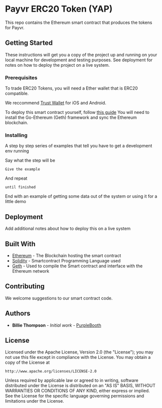 # Payvr ERC20 Token (YAP)

This repo contains the Ethereum smart contract that produces the tokens for Payvr.

## Getting Started

These instructions will get you a copy of the project up and running on your local machine for development and testing purposes. See deployment for notes on how to deploy the project on a live system.

### Prerequisites

To trade ERC20 Tokens, you will need a Ether wallet that is ERC20 compatible.

We reccommend [Trust Wallet](https://trustwalletapp.com/) for iOS and Android.

To deploy this smart contract yourself, follow [this guide](https://medium.com/mercuryprotocol/dev-highlights-of-this-week-cb33e58c745f)
You will need to install the Go-Ethereum (Geth) framework and sync the Ethereum blockchain.

### Installing

A step by step series of examples that tell you have to get a development env running

Say what the step will be

```
Give the example
```

And repeat

```
until finished
```

End with an example of getting some data out of the system or using it for a little demo

## Deployment

Add additional notes about how to deploy this on a live system

## Built With

* [Ethereum](https://ethereum.org/) - The Blockchain hosting the smart contract
* [Solidity](http://solidity.readthedocs.io/en/v0.4.21/) - Smartcontract Programming Language used
* [Geth](https://github.com/ethereum/go-ethereum/wiki/geth) - Used to compile the Smart contract and interface with the Ethereum network

## Contributing

We welcome suggestions to our smart contract code.

## Authors

* **Billie Thompson** - *Initial work* - [PurpleBooth](https://github.com/PurpleBooth)

## License

Licensed under the Apache License, Version 2.0 (the "License"); you may not use this file except in compliance with the License. You may obtain a copy of the License at

```
http://www.apache.org/licenses/LICENSE-2.0
```

Unless required by applicable law or agreed to in writing, software distributed under the License is distributed on an "AS IS" BASIS, WITHOUT WARRANTIES OR CONDITIONS OF ANY KIND, either express or implied. See the License for the specific language governing permissions and limitations under the License.

